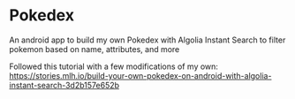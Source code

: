 # Pokedex

An android app to build my own Pokedex with Algolia Instant Search to filter pokemon based on name, attributes, and more

Followed this tutorial with a few modifications of my own: https://stories.mlh.io/build-your-own-pokedex-on-android-with-algolia-instant-search-3d2b157e652b
